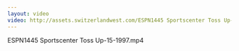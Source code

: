 ```yaml
---
layout: video
video: http://assets.switzerlandwest.com/ESPN1445 Sportscenter Toss Up-15-1997.mp4
---
```

ESPN1445 Sportscenter Toss Up-15-1997.mp4
